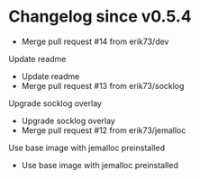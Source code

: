 # Changelog since v0.5.4
- Merge pull request #14 from erik73/dev

Update readme 
- Update readme 
- Merge pull request #13 from erik73/socklog

Upgrade socklog overlay 
- Upgrade socklog overlay 
- Merge pull request #12 from erik73/jemalloc

Use base image with jemalloc preinstalled 
- Use base image with jemalloc preinstalled 
